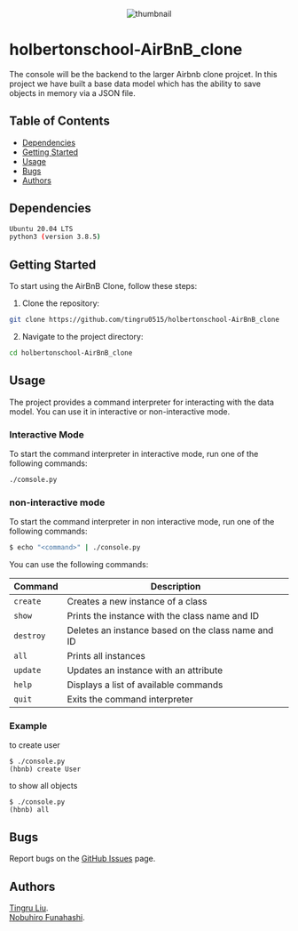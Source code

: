 <p align="center">
<img src="https://encrypted-tbn0.gstatic.com/images?q=tbn:ANd9GcQJWZ8OBsdHkGHMhS5j0rRravqyOooa6Kzbqw&usqp=CAU" alt="thumbnail">
</p>


# holbertonschool-AirBnB_clone

The console will be the backend to the larger Airbnb clone projcet. In this project we have built a base data model which has the ability to save objects in memory via a JSON file.

## Table of Contents

- [Dependencies](#dependencies)
- [Getting Started](#getting-started)
- [Usage](#usage)
- [Bugs](#bugs)
- [Authors](#authors)

## Dependencies

```bash
Ubuntu 20.04 LTS
python3 (version 3.8.5)
```

## Getting Started

To start using the AirBnB Clone, follow these steps:

1. Clone the repository:

```bash
git clone https://github.com/tingru0515/holbertonschool-AirBnB_clone
```

2. Navigate to the project directory:

```bash
cd holbertonschool-AirBnB_clone
```

## Usage
The project provides a command interpreter for interacting with the data model. You can use it in interactive or non-interactive mode.

### Interactive Mode

To start the command interpreter in interactive mode, run one of the following commands:

```bash
./comsole.py
```

### non-interactive mode

To start the command interpreter in non interactive mode, run one of the following commands:

```bash
$ echo "<command>" | ./console.py
```

You can use the following commands:

| Command   | Description                                        |
| --------- | -------------------------------------------------- |
| `create`  | Creates a new instance of a class                  |
| `show`    | Prints the instance with the class name and ID     |
| `destroy` | Deletes an instance based on the class name and ID |
| `all`     | Prints all instances                               |
| `update`  | Updates an instance with an attribute              |
| `help`    | Displays a list of available commands              |
| `quit`    | Exits the command interpreter                      |

### Example

to create user

```
$ ./console.py
(hbnb) create User
```

to show all objects

```
$ ./console.py
(hbnb) all
```

## Bugs

Report bugs on the [GitHub Issues](https://github.com/tingru0515/holbertonschool-AirBnB_clone/issues) page.

## Authors

[Tingru Liu](https://github.com/tingru0515).<br>
[Nobuhiro Funahashi](https://github.com/Goaty-yagi).
